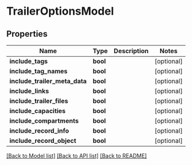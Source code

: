 # TrailerOptionsModel

## Properties
Name | Type | Description | Notes
------------ | ------------- | ------------- | -------------
**include_tags** | **bool** |  | [optional] 
**include_tag_names** | **bool** |  | [optional] 
**include_trailer_meta_data** | **bool** |  | [optional] 
**include_links** | **bool** |  | [optional] 
**include_trailer_files** | **bool** |  | [optional] 
**include_capacities** | **bool** |  | [optional] 
**include_compartments** | **bool** |  | [optional] 
**include_record_info** | **bool** |  | [optional] 
**include_record_object** | **bool** |  | [optional] 

[[Back to Model list]](../README.md#documentation-for-models) [[Back to API list]](../README.md#documentation-for-api-endpoints) [[Back to README]](../README.md)


